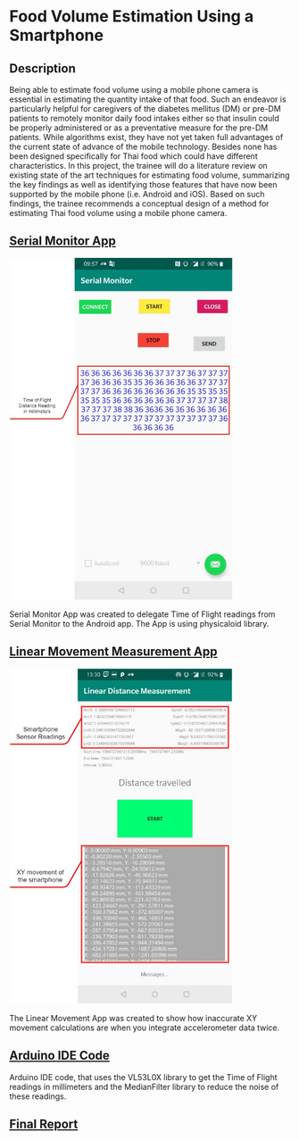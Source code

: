# Food Volume Estimation Using a Smartphone
## Description
Being able to estimate food volume using a mobile phone camera is essential in estimating the quantity intake of that food. Such an endeavor is particularly helpful for caregivers of the diabetes mellitus (DM) or pre-DM patients to remotely monitor daily food intakes either so that insulin could be properly administered or as a preventative measure for the pre-DM patients. While algorithms exist, they have not yet taken full advantages of the current state of advance of the mobile technology. Besides none has been designed specifically for Thai food which could have different characteristics. In this project, the trainee will do a literature review on existing state of the art techniques for estimating food volume, summarizing the key findings as well as identifying those features that have now been supported by the mobile phone (i.e. Android and iOS). Based on such findings, the trainee recommends a conceptual design of a method for estimating Thai food volume using a mobile phone camera.

## [Serial Monitor App](SummerSerialMonitor-master/)

<img src="links/SerialMonitorApp.jpg" alt="Linear Movement App" width="400">

Serial Monitor App was created to delegate Time of Flight readings from Serial Monitor to the Android app. The App is using physicaloid library.

## [Linear Movement Measurement App](LinearDistanceMeasurement/)

<img src="links/LinearMovementApp.jpg" alt="Linear Movement App" width="400">

The Linear Movement App was created to show how inaccurate XY movement calculations are when you integrate accelerometer data twice. 

## [Arduino IDE Code](esp32/)

Arduino IDE code, that uses the VL53L0X library to get the Time of Flight readings in millimeters and the MedianFilter library to reduce the noise of these readings.

## [Final Report](links/Food_volume_measurement_app.docx)